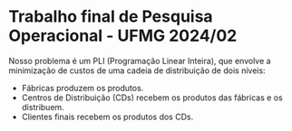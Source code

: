 # Trabalho final de Pesquisa Operacional - UFMG 2024/02

Nosso problema é um PLI (Programação Linear Inteira), que envolve a minimização de custos de uma cadeia de distribuição de dois níveis:
- Fábricas produzem os produtos.
- Centros de Distribuição (CDs) recebem os produtos das fábricas e os distribuem.
- Clientes finais recebem os produtos dos CDs.




